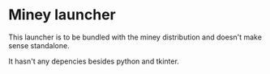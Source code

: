 # Miney launcher

This launcher is to be bundled with the miney distribution and doesn't make sense standalone.

It hasn't any depencies besides python and tkinter.